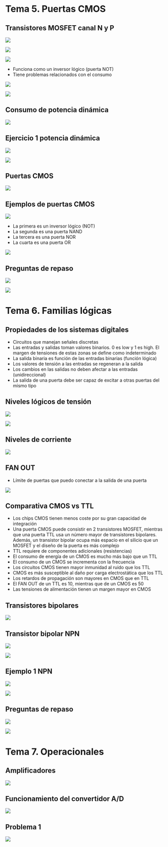 # Tema 5. Puertas CMOS

## Transistores MOSFET canal N y P

![](Pasted%20image%2020231216094954.png)

![](Pasted%20image%2020231216095039.png)

![](Pasted%20image%2020231216095145.png)

- Funciona como un inversor lógico (puerta NOT)
- Tiene problemas relacionados con el consumo

![](Pasted%20image%2020231216095248.png)

![](Pasted%20image%2020231216095339.png)

## Consumo de potencia dinámica

![](Pasted%20image%2020231216095530.png)

## Ejercicio 1 potencia dinámica

![](Pasted%20image%2020231216095633.png)

![](Pasted%20image%2020231216095658.png)

## Puertas CMOS

![](Pasted%20image%2020231216095727.png)

## Ejemplos de puertas CMOS

![](Pasted%20image%2020231216100720.png)

- La primera es un inversor lógico (NOT)
- La segunda es una puerta NAND
- La tercera es una puerta NOR
- La cuarta es una puerta OR

![](IMG_6458.jpeg)

## Preguntas de repaso

![](Pasted%20image%2020231216103914.png)

![](Pasted%20image%2020231216103936.png)

# Tema 6. Familias lógicas

## Propiedades de los sistemas digitales

- Circuitos que manejan señales discretas
- Las entradas y salidas toman valores binarios. 0 es low y 1 es high. El margen de tensiones de estas zonas se define como indeterminado
- La salida binaria es función de las entradas binarias (función lógica)
- Los valores de tensión a las entradas se regeneran a la salida
- Los cambios en las salidas no deben afectar a las entradas (unidireccional)
- La salida de una puerta debe ser capaz de excitar a otras puertas del mismo tipo

## Niveles lógicos de tensión

![](Pasted%20image%2020231216104507.png)

![](Pasted%20image%2020231216104534.png)

## Niveles de corriente

![](Pasted%20image%2020231216104638.png)

## FAN OUT

- Límite de puertas que puedo conectar a la salida de una puerta

![](Pasted%20image%2020231216104734.png)

## Comparativa CMOS vs TTL

- Los chips CMOS tienen menos coste por su gran capacidad de integración
- Una puerta CMOS puede consistir en 2 transistores MOSFET, mientras que una puerta TTL usa un número mayor de transistores bipolares. Además, un transistor bipolar ocupa más espacio en el silicio que un MOSFET y el diseño de la puerta es más complejo
- TTL requiere de componentes adicionales (resistencias)
- El consumo de energía de un CMOS es mucho más bajo que un TTL
- El consumo de un CMOS se incrementa con la frecuencia
- Los circuitos CMOS tienen mayor inmunidad al ruido que los TTL
- CMOS es más susceptible al daño por carga electrostática que los TTL
- Los retardos de propagación son mayores en CMOS que en TTL
- El FAN OUT de un TTL es 10, mientras que de un CMOS es 50
- Las tensiones de alimentación tienen un margen mayor en CMOS

## Transistores bipolares

![](Pasted%20image%2020231216105454.png)

## Transistor bipolar NPN

![](Pasted%20image%2020231216105635.png)

![](Pasted%20image%2020231216105703.png)

## Ejemplo 1 NPN

![](Pasted%20image%2020231216105750.png)

![](Pasted%20image%2020231216105915.png)

## Preguntas de repaso

![](Pasted%20image%2020231216105948.png)

![](Pasted%20image%2020231216110012.png)

# Tema 7. Operacionales

## Amplificadores

![](Pasted%20image%2020231216110540.png)

## Funcionamiento del convertidor A/D

![](Pasted%20image%2020231216110419.png)

## Problema 1

![](Pasted%20image%2020231216110614.png)


